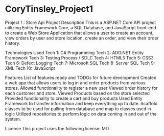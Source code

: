 # CoryTinsley_Project1
Project 1 : Store Api
Project Description
This is a ASP.NET Core API project utilizing Entity Framework Core, a SQL Database, and JavaScript front-end to create a Web Store Application that allows a user to create an account, view orders by user and store location, create an order, and view their order history.

Technologies Used
Tech 1: C# Programming 
Tech 2: ADO.NET Entity Framework 
Tech 3: Testing Process / SDLC 
Tech 4: HTML5 
Tech 5: CSS3 
Tech 6: Defect Logging 
Tech 7: Microsoft SQL 
Tech 8: Server SQL 
Tech 9: XML 
Tech 10: JavaScript

Features
List of features ready and TODOs for future development
Created a web app that allows users to log in and order products from various stores. 
Allowed functionality to register a new user
Viewed order history for each customer and store.
Viewed Products based on the store selected
Provided functionality to create a cart and buy products
Used Entity Framework to transfer information and keep everything up to date. 
Scaffold classes to be used for pulling from database and map to classes used in logic
Utilized repositories to perform logic on data coming in and out of the system.


License
This project uses the following license: MIT.
